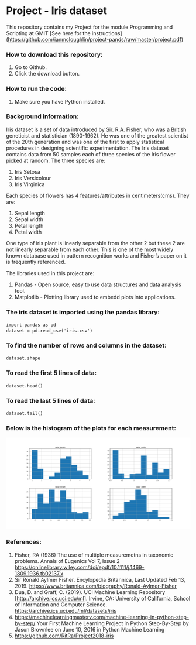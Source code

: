 # Project  - Iris dataset

This repository contains my Project for the module Programming and Scripting at GMIT [See here for the instructions] (https://github.com/ianmcloughlin/project-pands/raw/master/project.pdf)

### How to download this repository:

1. Go to Github.
2. Click the download button.

### How to run the code:

1. Make sure you have Python installed.


### Background information:

Iris dataset is a set of data introduced by Sir. R.A. Fisher, who was a British geneticist and statistician (1890-1962). He was one of the greatest scientist of the 20th generation and was one of the first to apply statistical procedures in designing scientific experimentation. The Iris dataset contains data from 50 samples each of three species of the Iris flower picked at random. The three species are:

1.	Iris Setosa
2.	Iris Versicolour
3.	Iris Virginica

Each species of flowers has 4 features/attributes in centimeters(cms). They are:

1.	Sepal length
2.	Sepal width
3.	Petal length
4.	Petal width

One type of iris plant is linearly separable from the other 2 but these 2 are not linearly separable from each other. This is one of the most widely known database used in pattern recognition works and Fisher’s paper on it is frequently referenced. 

The libraries used in this project are:

1. Pandas - Open source, easy to use data structures and data analysis tool.
2. Matplotlib - Plotting library used to embedd plots into applications.

### The iris dataset is imported using the pandas library:

    import pandas as pd
    dataset = pd.read_csv('iris.csv')

### To find the number of rows and columns in the dataset:

    dataset.shape

### To read the first 5 lines of data:

    dataset.head()

### To read the last 5 lines of data:

    dataset.tail()


### Below is the histogram of the plots for each measurement:


![Histogram](https://github.com/bensontjohn/pands-project/blob/master/Histogram.png)


### References:

1.	Fisher, RA (1936) The use of multiple measuremetns in taxonomic problems. Annals of Eugenics Vol 7, Issue 2  https://onlinelibrary.wiley.com/doi/epdf/10.1111/j.1469-1809.1936.tb02137.x
2.	Sir Ronald Aylmer Fisher. Encylopedia Britannica, Last Updated Feb 13, 2019. https://www.britannica.com/biography/Ronald-Aylmer-Fisher
3.	 Dua, D. and Graff, C. (2019). UCI Machine Learning Repository [http://archive.ics.uci.edu/ml]. Irvine, CA: University of California, School of Information and Computer Science.   https://archive.ics.uci.edu/ml/datasets/iris
4.	https://machinelearningmastery.com/machine-learning-in-python-step-by-step/ Your First Machine Learning Project in Python Step-By-Step by Jason Brownlee on June 10, 2016 in Python Machine Learning
5.  https://github.com/RitRa/Project2018-iris 
